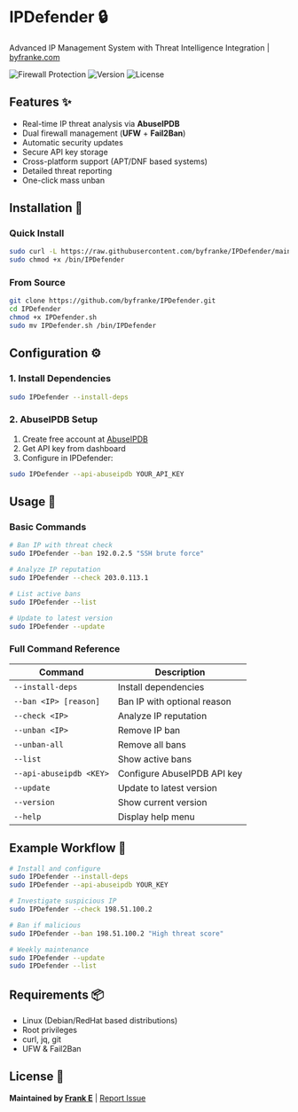 # IPDefender 🔒

Advanced IP Management System with Threat Intelligence Integration | [byfranke.com](https://byfranke.com)

![Firewall Protection](https://img.shields.io/badge/Firewall-UFW%20%7C%20Fail2Ban-blue)
![Version](https://img.shields.io/badge/Version-2.1-green)
![License](https://img.shields.io/badge/License-MIT-orange)

## Features ✨

- Real-time IP threat analysis via **AbuseIPDB**
- Dual firewall management (**UFW** + **Fail2Ban**)
- Automatic security updates
- Secure API key storage
- Cross-platform support (APT/DNF based systems)
- Detailed threat reporting
- One-click mass unban

## Installation 🚀

### Quick Install
```bash
sudo curl -L https://raw.githubusercontent.com/byfranke/IPDefender/main/IPDefender.sh -o /bin/IPDefender
sudo chmod +x /bin/IPDefender
```

### From Source
```bash
git clone https://github.com/byfranke/IPDefender.git
cd IPDefender
chmod +x IPDefender.sh
sudo mv IPDefender.sh /bin/IPDefender
```

## Configuration ⚙️

### 1. Install Dependencies
```bash
sudo IPDefender --install-deps
```

### 2. AbuseIPDB Setup
1. Create free account at [AbuseIPDB](https://www.abuseipdb.com/register)
2. Get API key from dashboard
3. Configure in IPDefender:
```bash
sudo IPDefender --api-abuseipdb YOUR_API_KEY
```

## Usage 📖

### Basic Commands
```bash
# Ban IP with threat check
sudo IPDefender --ban 192.0.2.5 "SSH brute force"

# Analyze IP reputation
sudo IPDefender --check 203.0.113.1

# List active bans
sudo IPDefender --list

# Update to latest version
sudo IPDefender --update
```

### Full Command Reference
| Command                  | Description                          |
|--------------------------|--------------------------------------|
| `--install-deps`         | Install dependencies                |
| `--ban <IP> [reason]`    | Ban IP with optional reason         |
| `--check <IP>`           | Analyze IP reputation               |
| `--unban <IP>`           | Remove IP ban                       |
| `--unban-all`            | Remove all bans                     |
| `--list`                 | Show active bans                    |
| `--api-abuseipdb <KEY>`  | Configure AbuseIPDB API key         |
| `--update`               | Update to latest version           |
| `--version`              | Show current version               |
| `--help`                 | Display help menu                  |

## Example Workflow 🔄

```bash
# Install and configure
sudo IPDefender --install-deps
sudo IPDefender --api-abuseipdb YOUR_KEY

# Investigate suspicious IP
sudo IPDefender --check 198.51.100.2

# Ban if malicious
sudo IPDefender --ban 198.51.100.2 "High threat score"

# Weekly maintenance
sudo IPDefender --update
sudo IPDefender --list
```

## Requirements 📦

- Linux (Debian/RedHat based distributions)
- Root privileges
- curl, jq, git
- UFW & Fail2Ban

## License 📄

**Maintained by [Frank E](https://byfranke.com)** | [Report Issue](https://github.com/byfranke/IPDefender/issues)
```

